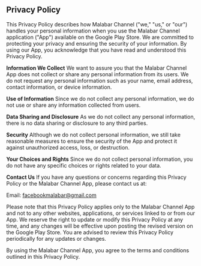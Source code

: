 Privacy Policy  
----------------

This Privacy Policy describes how Malabar Channel ("we," "us," or "our") handles your personal information when you use the Malabar Channel application ("App") available on the Google Play Store. We are committed to protecting your privacy and ensuring the security of your information. By using our App, you acknowledge that you have read and understood this Privacy Policy.

**Information We Collect**
We want to assure you that the Malabar Channel App does not collect or share any personal information from its users. We do not request any personal information such as your name, email address, contact information, or device information.

**Use of Information**
Since we do not collect any personal information, we do not use or share any information collected from users.

**Data Sharing and Disclosure**
As we do not collect any personal information, there is no data sharing or disclosure to any third parties.

**Security**
Although we do not collect personal information, we still take reasonable measures to ensure the security of the App and protect it against unauthorized access, loss, or destruction.

**Your Choices and Rights**
Since we do not collect personal information, you do not have any specific choices or rights related to your data.

**Contact Us**
If you have any questions or concerns regarding this Privacy Policy or the Malabar Channel App, please contact us at:

Email: facebookmalabar@gmail.com

Please note that this Privacy Policy applies only to the Malabar Channel App and not to any other websites, applications, or services linked to or from our App. We reserve the right to update or modify this Privacy Policy at any time, and any changes will be effective upon posting the revised version on the Google Play Store. You are advised to review this Privacy Policy periodically for any updates or changes.

By using the Malabar Channel App, you agree to the terms and conditions outlined in this Privacy Policy.
